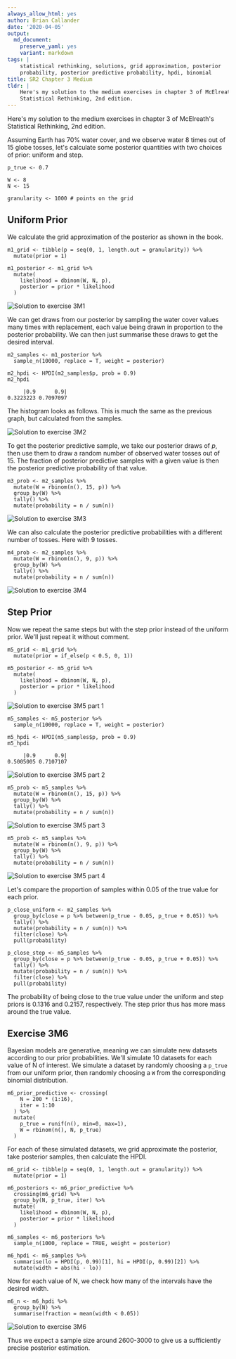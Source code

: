 ```yaml
---
always_allow_html: yes
author: Brian Callander
date: '2020-04-05'
output:
  md_document:
    preserve_yaml: yes
    variant: markdown
tags: |
    statistical rethinking, solutions, grid approximation, posterior
    probability, posterior predictive probability, hpdi, binomial
title: SR2 Chapter 3 Medium
tldr: |
    Here's my solution to the medium exercises in chapter 3 of McElreath's
    Statistical Rethinking, 2nd edition.
---
```


Here's my solution to the medium exercises in chapter 3 of McElreath's
Statistical Rethinking, 2nd edition.

<!--more-->
<div>

$\DeclareMathOperator{\dbinomial}{Binomial}  \DeclareMathOperator{\dbernoulli}{Bernoulli}  \DeclareMathOperator{\dpoisson}{Poisson}  \DeclareMathOperator{\dnormal}{Normal}  \DeclareMathOperator{\dt}{t}  \DeclareMathOperator{\dcauchy}{Cauchy}  \DeclareMathOperator{\dexponential}{Exp}  \DeclareMathOperator{\duniform}{Uniform}  \DeclareMathOperator{\dgamma}{Gamma}  \DeclareMathOperator{\dinvpamma}{Invpamma}  \DeclareMathOperator{\invlogit}{InvLogit}  \DeclareMathOperator{\logit}{Logit}  \DeclareMathOperator{\ddirichlet}{Dirichlet}  \DeclareMathOperator{\dbeta}{Beta}$

</div>

Assuming Earth has 70% water cover, and we observe water 8 times out of
15 globe tosses, let's calculate some posterior quantities with two
choices of prior: uniform and step.

``` {.r}
p_true <- 0.7

W <- 8
N <- 15

granularity <- 1000 # points on the grid
```

Uniform Prior
-------------

We calculate the grid approximation of the posterior as shown in the
book.

``` {.r}
m1_grid <- tibble(p = seq(0, 1, length.out = granularity)) %>% 
  mutate(prior = 1)

m1_posterior <- m1_grid %>% 
  mutate(
    likelihood = dbinom(W, N, p),
    posterior = prior * likelihood
  )
```

![Solution to exercise
3M1](exercise_3M_files/figure-markdown/m1_plot-1.svg)

We can get draws from our posterior by sampling the water cover values
many times with replacement, each value being drawn in proportion to the
posterior probability. We can then just summarise these draws to get the
desired interval.

``` {.r}
m2_samples <- m1_posterior %>% 
  sample_n(10000, replace = T, weight = posterior)

m2_hpdi <- HPDI(m2_samples$p, prob = 0.9)
m2_hpdi
```

         |0.9      0.9| 
    0.3223223 0.7097097 

The histogram looks as follows. This is much the same as the previous
graph, but calculated from the samples.

![Solution to exercise
3M2](exercise_3M_files/figure-markdown/m2_plot-1.svg)

To get the posterior predictive sample, we take our posterior draws of
$p$, then use them to draw a random number of observed water tosses out
of 15. The fraction of posterior predictive samples with a given value
is then the posterior predictive probability of that value.

``` {.r}
m3_prob <- m2_samples %>% 
  mutate(W = rbinom(n(), 15, p)) %>% 
  group_by(W) %>% 
  tally() %>% 
  mutate(probability = n / sum(n))
```

![Solution to exercise
3M3](exercise_3M_files/figure-markdown/m3_plot-1.svg)

We can also calculate the posterior predictive probabilities with a
different number of tosses. Here with 9 tosses.

``` {.r}
m4_prob <- m2_samples %>% 
  mutate(W = rbinom(n(), 9, p)) %>% 
  group_by(W) %>% 
  tally() %>% 
  mutate(probability = n / sum(n))
```

![Solution to exercise
3M4](exercise_3M_files/figure-markdown/m4_plot-1.svg)

Step Prior
----------

Now we repeat the same steps but with the step prior instead of the
uniform prior. We'll just repeat it without comment.

``` {.r}
m5_grid <- m1_grid %>% 
  mutate(prior = if_else(p < 0.5, 0, 1))

m5_posterior <- m5_grid %>% 
  mutate(
    likelihood = dbinom(W, N, p),
    posterior = prior * likelihood
  )
```

![Solution to exercise 3M5 part
1](exercise_3M_files/figure-markdown/m5_1_plot-1.svg)

``` {.r}
m5_samples <- m5_posterior %>% 
  sample_n(10000, replace = T, weight = posterior)

m5_hpdi <- HPDI(m5_samples$p, prob = 0.9)
m5_hpdi
```

         |0.9      0.9| 
    0.5005005 0.7107107 

![Solution to exercise 3M5 part
2](exercise_3M_files/figure-markdown/m5_2_plot-1.svg)

``` {.r}
m5_prob <- m5_samples %>% 
  mutate(W = rbinom(n(), 15, p)) %>% 
  group_by(W) %>% 
  tally() %>% 
  mutate(probability = n / sum(n))
```

![Solution to exercise 3M5 part
3](exercise_3M_files/figure-markdown/m5_3_plot-1.svg)

``` {.r}
m5_prob <- m5_samples %>% 
  mutate(W = rbinom(n(), 9, p)) %>% 
  group_by(W) %>% 
  tally() %>% 
  mutate(probability = n / sum(n))
```

![Solution to exercise 3M5 part
4](exercise_3M_files/figure-markdown/m5_4_plot-1.svg)

Let's compare the proportion of samples within 0.05 of the true value
for each prior.

``` {.r}
p_close_uniform <- m2_samples %>% 
  group_by(close = p %>% between(p_true - 0.05, p_true + 0.05)) %>% 
  tally() %>% 
  mutate(probability = n / sum(n)) %>% 
  filter(close) %>% 
  pull(probability)

p_close_step <- m5_samples %>% 
  group_by(close = p %>% between(p_true - 0.05, p_true + 0.05)) %>% 
  tally() %>% 
  mutate(probability = n / sum(n)) %>% 
  filter(close) %>% 
  pull(probability)
```

The probability of being close to the true value under the uniform and
step priors is 0.1316 and 0.2157, respectively. The step prior thus has
more mass around the true value.

Exercise 3M6
------------

Bayesian models are generative, meaning we can simulate new datasets
according to our prior probabilities. We'll simulate 10 datasets for
each value of N of interest. We simulate a dataset by randomly choosing
a `p_true` from our uniform prior, then randomly choosing a `W` from the
corresponding binomial distribution.

``` {.r}
m6_prior_predictive <- crossing(
    N = 200 * (1:16), 
    iter = 1:10
  ) %>% 
  mutate(
    p_true = runif(n(), min=0, max=1), 
    W = rbinom(n(), N, p_true)
  )
```

For each of these simulated datasets, we grid approximate the posterior,
take posterior samples, then calculate the HPDI.

``` {.r}
m6_grid <- tibble(p = seq(0, 1, length.out = granularity)) %>% 
  mutate(prior = 1)

m6_posteriors <- m6_prior_predictive %>% 
  crossing(m6_grid) %>% 
  group_by(N, p_true, iter) %>% 
  mutate(
    likelihood = dbinom(W, N, p),
    posterior = prior * likelihood
  )

m6_samples <- m6_posteriors %>% 
  sample_n(1000, replace = TRUE, weight = posterior) 

m6_hpdi <- m6_samples %>% 
  summarise(lo = HPDI(p, 0.99)[1], hi = HPDI(p, 0.99)[2]) %>% 
  mutate(width = abs(hi - lo))
```

Now for each value of N, we check how many of the intervals have the
desired width.

``` {.r}
m6_n <- m6_hpdi %>% 
  group_by(N) %>% 
  summarise(fraction = mean(width < 0.05)) 
```

![Solution to exercise
3M6](exercise_3M_files/figure-markdown/m6_sample_size_plot-1.svg)

Thus we expect a sample size around 2600-3000 to give us a sufficiently
precise posterior estimation.
